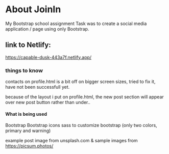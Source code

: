 # About JoinIn

My Bootstrap school assignment
Task was to create a social media application / page using only Bootstrap.

## link to Netlify:

https://capable-dusk-443a7f.netlify.app/

### things to know

contacts on profile.html is a bit off on bigger screen sizes, tried to fix it, have not been successfull yet.

because of the layout i put on profile.html, the new post section will appear over new post button rather than under..

#### What is being used

Bootstrap
Bootstrap icons
sass to customize bootstrap (only two colors, primary and warning)

example post image from unsplash.com
&
sample images from https://picsum.photos/
